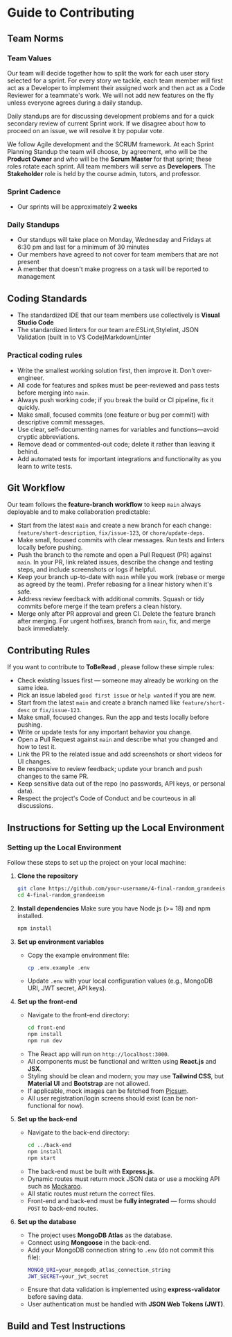 # Guide to Contributing
## Team Norms

### Team Values

Our team will decide together how to split the work for each user story selected for a sprint. For every story we tackle, each team member will first act as a Developer to implement their assigned work and then act as a Code Reviewer for a teammate's work. We will not add new features on the fly unless everyone agrees during a daily standup.

Daily standups are for discussing development problems and for a quick secondary review of current Sprint work. If we disagree about how to proceed on an issue, we will resolve it by popular vote.

We follow Agile development and the SCRUM framework. At each Sprint Planning Standup the team will choose, by agreement, who will be the **Product Owner** and who will be the **Scrum Master** for that sprint; these roles rotate each sprint. All team members will serve as **Developers**. The **Stakeholder** role is held by the course admin, tutors, and professor.

### Sprint Cadence

- Our sprints will be approximately **2 weeks**

### Daily Standups

- Our standups will take place on Monday, Wednesday and Fridays at 6:30 pm and last for a minimum of 30 minutes
- Our members have agreed to not cover for team members that are not present
- A member that doesn't make progress on a task will be reported to management

## Coding Standards

- The standardized IDE that our team members use collectively is **Visual Studio Code**
- The standardized linters for our team are:ESLint,Stylelint, JSON Validation (built in to VS Code)MarkdownLinter

### Practical coding rules

- Write the smallest working solution first, then improve it. Don’t over-engineer.
- All code for features and spikes must be peer-reviewed and pass tests before merging into `main`.
- Always push working code; if you break the build or CI pipeline, fix it quickly.
- Make small, focused commits (one feature or bug per commit) with descriptive commit messages.
- Use clear, self-documenting names for variables and functions—avoid cryptic abbreviations.
- Remove dead or commented-out code; delete it rather than leaving it behind.
- Add automated tests for important integrations and functionality as you learn to write tests.

## Git Workflow

Our team follows the **feature-branch workflow** to keep `main` always deployable and to make collaboration predictable:

- Start from the latest `main` and create a new branch for each change: `feature/short-description`, `fix/issue-123`, or `chore/update-deps`.
- Make small, focused commits with clear messages. Run tests and linters locally before pushing.
- Push the branch to the remote and open a Pull Request (PR) against `main`. In your PR, link related issues, describe the change and testing steps, and include screenshots or logs if helpful.
- Keep your branch up-to-date with `main` while you work (rebase or merge as agreed by the team). Prefer rebasing for a linear history when it's safe.
- Address review feedback with additional commits. Squash or tidy commits before merge if the team prefers a clean history.
- Merge only after PR approval and green CI. Delete the feature branch after merging. For urgent hotfixes, branch from `main`, fix, and merge back immediately.

## Contributing Rules

If you want to contribute to **ToBeRead** , please follow these simple rules:

- Check existing Issues first — someone may already be working on the same idea.
- Pick an issue labeled `good first issue` or `help wanted` if you are new.
- Start from the latest `main` and create a branch named like `feature/short-desc` or `fix/issue-123`.
- Make small, focused changes. Run the app and tests locally before pushing.
- Write or update tests for any important behavior you change.
- Open a Pull Request against `main` and describe what you changed and how to test it.
- Link the PR to the related issue and add screenshots or short videos for UI changes.
- Be responsive to review feedback; update your branch and push changes to the same PR.
- Keep sensitive data out of the repo (no passwords, API keys, or personal data).
- Respect the project's Code of Conduct and be courteous in all discussions.

## Instructions for Setting up the Local Environment

### Setting up the Local Environment

Follow these steps to set up the project on your local machine:

1. **Clone the repository**
   ```bash
   git clone https://github.com/your-username/4-final-random_grandeeism.git
   cd 4-final-random_grandeeism
   ```

2. **Install dependencies**
   Make sure you have Node.js (>= 18) and npm installed.
   ```bash
   npm install
   ```

3. **Set up environment variables**
   - Copy the example environment file:
     ```bash
     cp .env.example .env
     ```
   - Update `.env` with your local configuration values (e.g., MongoDB URI, JWT secret, API keys).

4. **Set up the front-end**
   - Navigate to the front-end directory:
     ```bash
     cd front-end
     npm install
     npm run dev
     ```
   - The React app will run on `http://localhost:3000`.
   - All components must be functional and written using **React.js** and **JSX**.
   - Styling should be clean and modern; you may use **Tailwind CSS**, but **Material UI** and **Bootstrap** are not allowed.
   - If applicable, mock images can be fetched from [Picsum](https://picsum.photos/).
   - All user registration/login screens should exist (can be non-functional for now).

5. **Set up the back-end**
   - Navigate to the back-end directory:
     ```bash
     cd ../back-end
     npm install
     npm start
     ```
   - The back-end must be built with **Express.js**.
   - Dynamic routes must return mock JSON data or use a mocking API such as [Mockaroo](https://mockaroo.com/).
   - All static routes must return the correct files.
   - Front-end and back-end must be **fully integrated** — forms should `POST` to back-end routes.

6. **Set up the database**
   - The project uses **MongoDB Atlas** as the database.
   - Connect using **Mongoose** in the back-end.
   - Add your MongoDB connection string to `.env` (do not commit this file):
     ```bash
     MONGO_URI=your_mongodb_atlas_connection_string
     JWT_SECRET=your_jwt_secret
     ```
   - Ensure that data validation is implemented using **express-validator** before saving data.
   - User authentication must be handled with **JSON Web Tokens (JWT)**.


## Build and Test Instructions
